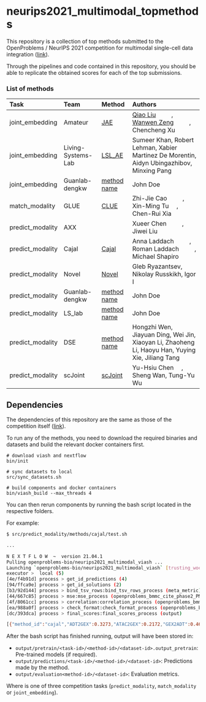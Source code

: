 
<!-- README.md is generated from README.Rmd. Please edit that file -->

# neurips2021\_multimodal\_topmethods

This repository is a collection of top methods submitted to the
OpenProblems / NeurIPS 2021 competition for multimodal single-cell data
integration ([link](https://openproblems.bio/neurips_2021/)).

Through the pipelines and code contained in this repository, you should
be able to replicate the obtained scores for each of the top
submissions.

### List of methods

| Task              | Team               | Method                                                                         | Authors                                                                                                                                                                                                                                                                                                                                                                                                                                                                                                                                                                                                                                                                                                                                             |
|:------------------|:-------------------|:-------------------------------------------------------------------------------|:----------------------------------------------------------------------------------------------------------------------------------------------------------------------------------------------------------------------------------------------------------------------------------------------------------------------------------------------------------------------------------------------------------------------------------------------------------------------------------------------------------------------------------------------------------------------------------------------------------------------------------------------------------------------------------------------------------------------------------------------------|
| joint\_embedding  | Amateur            | [JAE](src/joint_embedding/methods/jae/run/config.vsh.yaml)                     | <a href='http://liuqiao.me'>Qiao Liu</a> <a href='https://orcid.org/0000-0002-9781-3360'><img src='resources/orcid_id.svg' height='16'></a> <a href='https://github.com/kimmo1019'><img src='resources/github_mark.svg' height='16'></a>, <a href='https://scholar.google.com/citations?user=MbeOhkgAAAAJ&hl=zh-CN'>Wanwen Zeng</a> <a href='https://orcid.org/0000-0003-3426-0890'><img src='resources/orcid_id.svg' height='16'></a> <a href='https://github.com/wanwenzeng'><img src='resources/github_mark.svg' height='16'></a>, Chencheng Xu <a href='https://orcid.org/0000-0002-2262-6966'><img src='resources/orcid_id.svg' height='16'></a> <a href='https://github.com/Zoesgithub'><img src='resources/github_mark.svg' height='16'></a> |
| joint\_embedding  | Living-Systems-Lab | [LSL\_AE](src/joint_embedding/methods/lsl_ae/run/config.vsh.yaml)              | Sumeer Khan, Robert Lehman, Xabier Martinez De Morentin, Aidyn Ubingazhibov, Minxing Pang                                                                                                                                                                                                                                                                                                                                                                                                                                                                                                                                                                                                                                                           |
| joint\_embedding  | Guanlab-dengkw     | [method name](src/joint_embedding/methods/Guanlab-dengkw/run/config.vsh.yaml)  | John Doe <a href='https://orcid.org/0000-1111-2222-3333'><img src='resources/orcid_id.svg' height='16'></a> <a href='https://github.com/johndoe'><img src='resources/github_mark.svg' height='16'></a>                                                                                                                                                                                                                                                                                                                                                                                                                                                                                                                                              |
| match\_modality   | GLUE               | [CLUE](src/match_modality/methods/clue/run/config.vsh.yaml)                    | Zhi-Jie Cao <a href='https://orcid.org/0000-0002-0026-671X'><img src='resources/orcid_id.svg' height='16'></a> <a href='https://github.com/Jeff1995'><img src='resources/github_mark.svg' height='16'></a>, Xin-Ming Tu <a href='https://github.com/XinmingTu'><img src='resources/github_mark.svg' height='16'></a>, Chen-Rui Xia <a href='https://github.com/xiachenrui'><img src='resources/github_mark.svg' height='16'></a>                                                                                                                                                                                                                                                                                                                    |
| predict\_modality | AXX                | [](src/predict_modality/methods/AXX/run/config.vsh.yaml)                       | Xueer Chen <a href='https://orcid.org/0000-0000-0000-0000'><img src='resources/orcid_id.svg' height='16'></a> <a href='https://github.com/xuerchen'><img src='resources/github_mark.svg' height='16'></a>, Jiwei Liu <a href='https://orcid.org/0000-0002-8799-9763'><img src='resources/orcid_id.svg' height='16'></a> <a href='https://github.com/daxiongshu'><img src='resources/github_mark.svg' height='16'></a>                                                                                                                                                                                                                                                                                                                               |
| predict\_modality | Cajal              | [Cajal](src/predict_modality/methods/cajal/run/config.vsh.yaml)                | Anna Laddach <a href='https://orcid.org/0000-0001-5552-6534'><img src='resources/orcid_id.svg' height='16'></a> <a href='https://github.com/AnnaLaddach'><img src='resources/github_mark.svg' height='16'></a>, Roman Laddach <a href='https://orcid.org/0000-0002-0118-4548'><img src='resources/orcid_id.svg' height='16'></a> <a href='https://github.com/rladdach'><img src='resources/github_mark.svg' height='16'></a>, Michael Shapiro <a href='https://orcid.org/0000-0002-2769-9320'><img src='resources/orcid_id.svg' height='16'></a> <a href='https://github.com/michaeldshapiro'><img src='resources/github_mark.svg' height='16'></a>                                                                                                 |
| predict\_modality | Novel              | [Novel](src/predict_modality/methods/novel/run/config.vsh.yaml)                | Gleb Ryazantsev, Nikolay Russkikh, Igor I                                                                                                                                                                                                                                                                                                                                                                                                                                                                                                                                                                                                                                                                                                           |
| predict\_modality | Guanlab-dengkw     | [method name](src/predict_modality/methods/Guanlab-dengkw/run/config.vsh.yaml) | John Doe <a href='https://orcid.org/0000-1111-2222-3333'><img src='resources/orcid_id.svg' height='16'></a> <a href='https://github.com/johndoe'><img src='resources/github_mark.svg' height='16'></a>                                                                                                                                                                                                                                                                                                                                                                                                                                                                                                                                              |
| predict\_modality | LS\_lab            | [method name](src/predict_modality/methods/LS_lab/run/config.vsh.yaml)         | John Doe <a href='https://orcid.org/0000-1111-2222-3333'><img src='resources/orcid_id.svg' height='16'></a> <a href='https://github.com/johndoe'><img src='resources/github_mark.svg' height='16'></a>                                                                                                                                                                                                                                                                                                                                                                                                                                                                                                                                              |
| predict\_modality | DSE                | [method name](src/predict_modality/methods/DANCE/run/config.vsh.yaml)          | Hongzhi Wen, Jiayuan Ding, Wei Jin, Xiaoyan Li, Zhaoheng Li, Haoyu Han, Yuying Xie, Jiliang Tang                                                                                                                                                                                                                                                                                                                                                                                                                                                                                                                                                                                                                                                    |
| predict\_modality | scJoint             | [scJoint](src/predict_modality/methods/scJoint/run/config.vsh.yaml)          | Yu-Hsiu Chen <a href='https://github.com/itscassie'><img src='resources/github_mark.svg' height='16'></a>, Sheng Wan, Tung-Yu Wu                                                                                                                                                                                                                                                                                                                                                                                                                                                                                                                                                                                                                                                    |


## Dependencies

The dependencies of this repository are the same as those of the
competition itself
([link](https://openproblems.bio/neurips_docs/submission/quickstart/#2-configure-your-local-environment)).

To run any of the methods, you need to download the required binaries
and datasets and build the relevant docker containers first.

    # download viash and nextflow
    bin/init

    # sync datasets to local
    src/sync_datasets.sh

    # build components and docker containers
    bin/viash_build --max_threads 4

You can then rerun components by running the bash script located in the
respective folders.

For example:

``` bash
$ src/predict_modality/methods/cajal/test.sh

...

N E X T F L O W  ~  version 21.04.1
Pulling openproblems-bio/neurips2021_multimodal_viash ...
Launching `openproblems-bio/neurips2021_multimodal_viash` [trusting_woese] - revision: a28e0c22c5 [1.4.0]
executor >  local (5)
[4e/f4b91d] process > get_id_predictions (4)                                                            [100%] 4 of 4, cached: 3 ✔
[94/ffca9e] process > get_id_solutions (2)                                                              [100%] 4 of 4, cached: 4 ✔
[b3/92d144] process > bind_tsv_rows:bind_tsv_rows_process (meta_metric)                                 [100%] 1 of 1, cached: 1 ✔
[44/667c85] process > mse:mse_process (openproblems_bmmc_cite_phase2_PM_gex2adt)                        [100%] 4 of 4, cached: 3 ✔
[4f/8061cc] process > correlation:correlation_process (openproblems_bmmc_cite_phase2_PM_gex2adt)        [100%] 4 of 4, cached: 3 ✔
[ea/988a0f] process > check_format:check_format_process (openproblems_bmmc_cite_phase2_PM_gex2adt)      [100%] 4 of 4, cached: 3 ✔
[dc/393dca] process > final_scores:final_scores_process (output)                                        [100%] 1 of 1 ✔

[{"method_id":"cajal","ADT2GEX":0.3273,"ATAC2GEX":0.2172,"GEX2ADT":0.4613,"GEX2ATAC":0.178,"Overall":0.2959}]
```

After the bash script has finished running, output will have been stored
in:

-   `output/pretrain/<task-id>/<method-id>/<dataset-id>.output_pretrain`:
    Pre-trained models (if required).
-   `output/predictions/<task-id>/<method-id>/<dataset-id>`: Predictions
    made by the method.
-   `output/evaluation<method-id>/<dataset-id>`: Evaluation metrics.

Where <task-id> is one of three competition tasks (`predict_modality`,
`match_modality` or `joint_embedding`).
